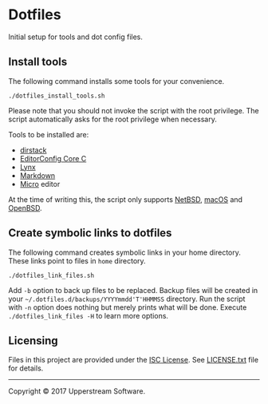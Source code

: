 # Dotfiles

Initial setup for tools and dot config files.


## Install tools

The following command installs some tools for your convenience.

    ./dotfiles_install_tools.sh

Please note that you should not invoke the script with the root
privilege.  The script automatically asks for the root privilege when
necessary.

Tools to be installed are:

* [dirstack][]
* [EditorConfig Core C][]
* [Lynx][]
* [Markdown][]
* [Micro][] editor


At the time of writing this, the script only supports [NetBSD][],
[macOS][] and [OpenBSD][].

[dirstack]: https://bitbucket.org/upperstream/dirstack
    "upperstream / dirstack   &mdash; Bitbucket"
[EditorConfig Core C]:
    https://github.com/editorconfig/editorconfig-core-c
[Lynx]: http://lynx.invisible-island.net/
    "LYNX &ndash; The Text Web-Browser"
[macOS]: https://www.apple.com/lae/macos/high-sierra/
    "macOS High Sierra - Apple"
[Markdown]: https://daringfireball.net/projects/markdown/
    "Daring Fireball: Markdown"
[Micro]: https://micro-editor.github.io/ "Micro - Home"
[NetBSD]: https://www.netbsd.org/ "The NetBSD Project"
[OpenBSD]: https://www.openbsd.org/ "OpenBSD"


## Create symbolic links to dotfiles

The following command creates symbolic links in your home directory.
These links point to files in `home` directory.

    ./dotfiles_link_files.sh

Add `-b` option to back up files to be replaced.  Backup files will be
created in your `~/.dotfiles.d/backups/YYYYmmdd'T'HHMMSS` directory.
Run the script with `-n` option does nothing but merely prints what
will be done.
Execute `./dotfiles_link_files -H` to learn more options.


## Licensing

Files in this project are provided under the [ISC License][].
See [LICENSE.txt](LICENSE.txt) file for details.

[ISC License]:
    http://www.isc.org/downloads/software-support-policy/isc-license

- - -

Copyright &copy; 2017 Upperstream Software.
